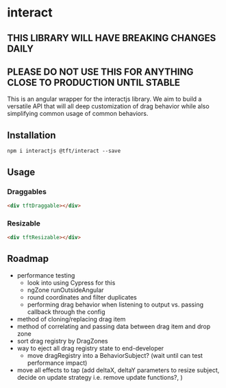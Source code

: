 # interact

## THIS LIBRARY WILL HAVE BREAKING CHANGES DAILY

## PLEASE DO NOT USE THIS FOR ANYTHING CLOSE TO PRODUCTION UNTIL STABLE

This is an angular wrapper for the interactjs library. We aim to build a versatile API that will all deep customization of drag behavior while also simplifying common usage of common behaviors.

## Installation

`npm i interactjs @tft/interact --save`

## Usage

### Draggables

```html
<div tftDraggable></div>
```

### Resizable

```html
<div tftResizable></div>
```

## Roadmap

- performance testing
  - look into using Cypress for this
  - ngZone runOutsideAngular
  - round coordinates and filter duplicates
  - performing drag behavior when listening to output vs. passing callback through the config
- method of cloning/replacing drag item
- method of correlating and passing data between drag item and drop zone
- sort drag registry by DragZones
- way to eject all drag registry state to end-developer
  - move dragRegistry into a BehaviorSubject? (wait until can test performance impact)
- move all effects to tap (add deltaX, deltaY parameters to resize subject, decide on update strategy i.e. remove update functions?, )
